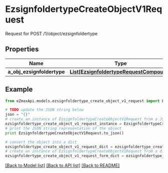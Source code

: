 # EzsignfoldertypeCreateObjectV1Request

Request for POST /1/object/ezsignfoldertype

## Properties

Name | Type | Description | Notes
------------ | ------------- | ------------- | -------------
**a_obj_ezsignfoldertype** | [**List[EzsignfoldertypeRequestCompound]**](EzsignfoldertypeRequestCompound.md) |  | 

## Example

```python
from eZmaxApi.models.ezsignfoldertype_create_object_v1_request import EzsignfoldertypeCreateObjectV1Request

# TODO update the JSON string below
json = "{}"
# create an instance of EzsignfoldertypeCreateObjectV1Request from a JSON string
ezsignfoldertype_create_object_v1_request_instance = EzsignfoldertypeCreateObjectV1Request.from_json(json)
# print the JSON string representation of the object
print EzsignfoldertypeCreateObjectV1Request.to_json()

# convert the object into a dict
ezsignfoldertype_create_object_v1_request_dict = ezsignfoldertype_create_object_v1_request_instance.to_dict()
# create an instance of EzsignfoldertypeCreateObjectV1Request from a dict
ezsignfoldertype_create_object_v1_request_form_dict = ezsignfoldertype_create_object_v1_request.from_dict(ezsignfoldertype_create_object_v1_request_dict)
```
[[Back to Model list]](../README.md#documentation-for-models) [[Back to API list]](../README.md#documentation-for-api-endpoints) [[Back to README]](../README.md)


